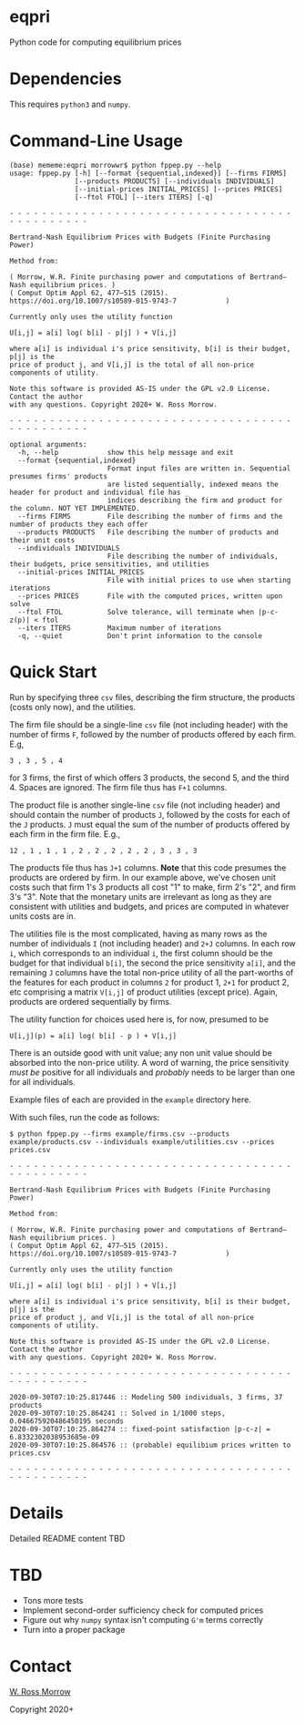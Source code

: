 # eqpri

Python code for computing equilibrium prices

# Dependencies

This requires `python3` and `numpy`. 

# Command-Line Usage

```
(base) mememe:eqpri morrowwr$ python fppep.py --help
usage: fppep.py [-h] [--format {sequential,indexed}] [--firms FIRMS]
                [--products PRODUCTS] [--individuals INDIVIDUALS]
                [--initial-prices INITIAL_PRICES] [--prices PRICES]
                [--ftol FTOL] [--iters ITERS] [-q]

- - - - - - - - - - - - - - - - - - - - - - - - - - - - - - - - - - - - - - - - - - - - - 

Bertrand-Nash Equilibrium Prices with Budgets (Finite Purchasing Power)

Method from: 

( Morrow, W.R. Finite purchasing power and computations of Bertrand–Nash equilibrium prices. )
( Comput Optim Appl 62, 477–515 (2015). https://doi.org/10.1007/s10589-015-9743-7            )

Currently only uses the utility function 

U[i,j] = a[i] log( b[i] - p[j] ) + V[i,j]

where a[i] is individual i's price sensitivity, b[i] is their budget, p[j] is the 
price of product j, and V[i,j] is the total of all non-price components of utility.

Note this software is provided AS-IS under the GPL v2.0 License. Contact the author
with any questions. Copyright 2020+ W. Ross Morrow. 

- - - - - - - - - - - - - - - - - - - - - - - - - - - - - - - - - - - - - - - - - - - - - 

optional arguments:
  -h, --help            show this help message and exit
  --format {sequential,indexed}
                        Format input files are written in. Sequential presumes firms' products 
                        are listed sequentially, indexed means the header for product and individual file has _
                        indices describing the firm and product for the column. NOT YET IMPLEMENTED.
  --firms FIRMS         File describing the number of firms and the number of products they each offer
  --products PRODUCTS   File describing the number of products and their unit costs
  --individuals INDIVIDUALS
                        File describing the number of individuals, their budgets, price sensitivities, and utilities
  --initial-prices INITIAL_PRICES
                        File with initial prices to use when starting iterations
  --prices PRICES       File with the computed prices, written upon solve
  --ftol FTOL           Solve tolerance, will terminate when |p-c-z(p)| < ftol
  --iters ITERS         Maximum number of iterations
  -q, --quiet           Don't print information to the console
```

# Quick Start

Run by specifying three `csv` files, describing the firm structure, the products (costs only now), and the utilities. 

The firm file should be a single-line `csv` file (not including header) with the number of firms `F`, followed by the number of products offered by each firm. E.g, 
```
3 , 3 , 5 , 4
```
for 3 firms, the first of which offers 3 products, the second 5, and the third 4. Spaces are ignored. The firm file thus has `F+1` columns. 

The product file is another single-line `csv` file (not including header) and should contain the number of products `J`, followed by the costs for each of the `J` products. `J` must equal the sum of the number of products offered by each firm in the firm file. E.g., 
```
12 , 1 , 1 , 1 , 2 , 2 , 2 , 2 , 2 , 3 , 3 , 3
```
The products file thus has `J+1` columns. **Note** that this code presumes the products are ordered by firm. In our example above, we've chosen unit costs such that firm 1's 3 products all cost "1" to make, firm 2's "2", and firm 3's "3". Note that the monetary units are irrelevant as long as they are consistent with utilities and budgets, and prices are computed in whatever units costs are in. 

The utilities file is the most complicated, having as many rows as the number of individuals `I` (not including header) and `2+J` columns. In each row `i`, which corresponds to an individual `i`, the first column should be the budget for that individual `b[i]`, the second the price sensitivity `a[i]`, and the remaining `J` columns have the total non-price utility of all the part-worths of the features for each product in columns `2` for product 1, `2+1` for product 2, etc comprising a matrix `V[i,j]` of product utilities (except price). Again, products are ordered sequentially by firms. 

The utility function for choices used here is, for now, presumed to be 
```
U[i,j](p) = a[i] log( b[i] - p ) + V[i,j]
```
There is an outside good with unit value; any non unit value should be absorbed into the non-price utility. A word of warning, the price sensitivity _must be_ positive for all individuals and _probably_ needs to be larger than one for all individuals. 

Example files of each are provided in the `example` directory here. 

With such files, run the code as follows: 

```
$ python fppep.py --firms example/firms.csv --products example/products.csv --individuals example/utilities.csv --prices prices.csv

- - - - - - - - - - - - - - - - - - - - - - - - - - - - - - - - - - - - - - - - - - - - - 

Bertrand-Nash Equilibrium Prices with Budgets (Finite Purchasing Power)

Method from: 

( Morrow, W.R. Finite purchasing power and computations of Bertrand–Nash equilibrium prices. )
( Comput Optim Appl 62, 477–515 (2015). https://doi.org/10.1007/s10589-015-9743-7            )

Currently only uses the utility function 

U[i,j] = a[i] log( b[i] - p[j] ) + V[i,j]

where a[i] is individual i's price sensitivity, b[i] is their budget, p[j] is the 
price of product j, and V[i,j] is the total of all non-price components of utility.

Note this software is provided AS-IS under the GPL v2.0 License. Contact the author
with any questions. Copyright 2020+ W. Ross Morrow. 

- - - - - - - - - - - - - - - - - - - - - - - - - - - - - - - - - - - - - - - - - - - - - 

2020-09-30T07:10:25.817446 :: Modeling 500 individuals, 3 firms, 37 products
2020-09-30T07:10:25.864241 :: Solved in 1/1000 steps, 0.046675920486450195 seconds
2020-09-30T07:10:25.864274 :: fixed-point satisfaction |p-c-z| = 6.8332302038953685e-09
2020-09-30T07:10:25.864576 :: (probable) equilibium prices written to prices.csv

- - - - - - - - - - - - - - - - - - - - - - - - - - - - - - - - - - - - - - - - - - - - -
```

# Details

Detailed README content TBD

# TBD

* Tons more tests
* Implement second-order sufficiency check for computed prices
* Figure out why `numpy` syntax isn't computing `G'm` terms correctly
* Turn into a proper package

# Contact

[W. Ross Morrow](morrowwr@gmail.com)

Copyright 2020+
